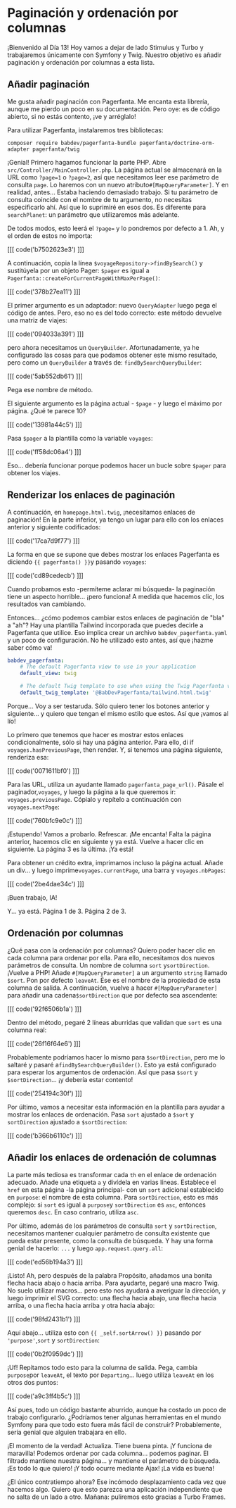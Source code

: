 # Paginación y ordenación por columnas

¡Bienvenido al Día 13! Hoy vamos a dejar de lado Stimulus y Turbo y trabajaremos únicamente con Symfony y Twig. Nuestro objetivo es añadir paginación y ordenación por columnas a esta lista.

## Añadir paginación

Me gusta añadir paginación con Pagerfanta. Me encanta esta librería, aunque me pierdo un poco en su documentación. Pero oye: es de código abierto, si no estás contento, ¡ve y arréglalo!

Para utilizar Pagerfanta, instalaremos tres bibliotecas:

```terminal
composer require babdev/pagerfanta-bundle pagerfanta/doctrine-orm-adapter pagerfanta/twig
```

¡Genial! Primero hagamos funcionar la parte PHP. Abre `src/Controller/MainController.php`. La página actual se almacenará en la URL como `?page=1` o `?page=2`, así que necesitamos leer ese parámetro de consulta `page`. Lo haremos con un nuevo atributo`#[MapQueryParameter]`. Y en realidad, antes... Estaba haciendo demasiado trabajo. Si tu parámetro de consulta coincide con el nombre de tu argumento, no necesitas especificarlo ahí. Así que lo suprimiré en esos dos. Es diferente para `searchPlanet`: un parámetro que utilizaremos más adelante.

De todos modos, esto leerá el `?page=` y lo pondremos por defecto a 1. Ah, y el orden de estos no importa:

[[[ code('b7502623e3') ]]]

A continuación, copia la línea `$voyageRepository->findBySearch()` y sustitúyela por un objeto Pager: `$pager` es igual a `Pagerfanta::createForCurrentPageWithMaxPerPage()`:

[[[ code('378b27ea11') ]]]

El primer argumento es un adaptador: nuevo `QueryAdapter` luego pega el código de antes. Pero, eso no es del todo correcto: este método devuelve una matriz de viajes:

[[[ code('094033a391') ]]]

pero ahora necesitamos un `QueryBuilder`. Afortunadamente, ya he configurado las cosas para que podamos obtener este mismo resultado, pero como un `QueryBuilder` a través de: `findBySearchQueryBuilder`:

[[[ code('5ab552db61') ]]]

Pega ese nombre de método.

El siguiente argumento es la página actual - `$page` - y luego el máximo por página. ¿Qué te parece 10?

[[[ code('13981a44c5') ]]]

Pasa `$pager` a la plantilla como la variable `voyages`:

[[[ code('ff58dc06a4') ]]]

Eso... debería funcionar porque podemos hacer un bucle sobre `$pager` para obtener los viajes.

## Renderizar los enlaces de paginación

A continuación, en `homepage.html.twig`, ¡necesitamos enlaces de paginación! En la parte inferior, ya tengo un lugar para ello con los enlaces anterior y siguiente codificados:

[[[ code('17ca7d9f77') ]]]

La forma en que se supone que debes mostrar los enlaces Pagerfanta es diciendo `{{ pagerfanta() }}`y pasando `voyages`:

[[[ code('cd89cedecb') ]]]

Cuando probamos esto -permíteme aclarar mi búsqueda- la paginación tiene un aspecto horrible... ¡pero funciona! A medida que hacemos clic, los resultados van cambiando.

Entonces... ¿cómo podemos cambiar estos enlaces de paginación de "bla" a "ah"? Hay una plantilla Tailwind incorporada que puedes decirle a Pagerfanta que utilice. Eso implica crear un archivo `babdev_pagerfanta.yaml` y un poco de configuración. No he utilizado esto antes, así que ¡hazme saber cómo va!

```yaml
babdev_pagerfanta:
    # The default Pagerfanta view to use in your application
    default_view: twig

    # The default Twig template to use when using the Twig Pagerfanta view
    default_twig_template: '@BabDevPagerfanta/tailwind.html.twig'
```

Porque... Voy a ser testaruda. Sólo quiero tener los botones anterior y siguiente... y quiero que tengan el mismo estilo que estos. Así que ¡vamos al lío!

Lo primero que tenemos que hacer es mostrar estos enlaces condicionalmente, sólo si hay una página anterior. Para ello, di if `voyages.hasPreviousPage`, then render. Y, si tenemos una página siguiente, renderiza esa:

[[[ code('0071611bf0') ]]]

Para las URL, utiliza un ayudante llamado `pagerfanta_page_url()`. Pásale el paginador,`voyages`, y luego la página a la que queremos ir: `voyages.previousPage`. Cópialo y repítelo a continuación con `voyages.nextPage`:

[[[ code('760bfc9e0c') ]]]

¡Estupendo! Vamos a probarlo. Refrescar. ¡Me encanta! Falta la página anterior, hacemos clic en siguiente y ya está. Vuelve a hacer clic en siguiente. La página 3 es la última. ¡Ya está!

Para obtener un crédito extra, imprimamos incluso la página actual. Añade un div... y luego imprime`voyages.currentPage`, una barra y `voyages.nbPages`:

[[[ code('2be4dae34c') ]]]

¡Buen trabajo, IA!

Y... ya está. Página 1 de 3. Página 2 de 3.

## Ordenación por columnas

¿Qué pasa con la ordenación por columnas? Quiero poder hacer clic en cada columna para ordenar por ella. Para ello, necesitamos dos nuevos parámetros de consulta. Un nombre de columna `sort` y`sortDirection`. ¡Vuelve a PHP! Añade `#[MapQueryParameter]` a un argumento `string` llamado `$sort`. Pon por defecto `leaveAt`. Ése es el nombre de la propiedad de esta columna de salida. A continuación, vuelve a hacer `#[MapQueryParameter]` para añadir una cadena`$sortDirection` que por defecto sea ascendente:

[[[ code('92f6506b1a') ]]]

Dentro del método, pegaré 2 líneas aburridas que validan que `sort` es una columna real:

[[[ code('26f16f64e6') ]]]

Probablemente podríamos hacer lo mismo para `$sortDirection`, pero me lo saltaré y pasaré a`findBySearchQueryBuilder()`. Esto ya está configurado para esperar los argumentos de ordenación. Así que pasa `$sort` y `$sortDirection`... ¡y debería estar contento!

[[[ code('254194c30f') ]]]

Por último, vamos a necesitar esta información en la plantilla para ayudar a mostrar los enlaces de ordenación. Pasa `sort` ajustado a `$sort` y `sortDirection` ajustado a `$sortDirection`:

[[[ code('b366b6110c') ]]]

## Añadir los enlaces de ordenación de columnas

La parte más tediosa es transformar cada `th` en el enlace de ordenación adecuado. Añade una etiqueta `a` y divídela en varias líneas. Establece el `href` en esta página -la página principal- con un `sort` adicional establecido en `purpose`: el nombre de esta columna. Para `sortDirection`, esto es más complejo: si `sort` es igual a `purpose`y `sortDirection` es `asc`, entonces queremos `desc`. En caso contrario, utiliza `asc`.

Por último, además de los parámetros de consulta `sort` y `sortDirection`, necesitamos mantener cualquier parámetro de consulta existente que pueda estar presente, como la consulta de búsqueda. Y hay una forma genial de hacerlo: `...` y luego `app.request.query.all`:

[[[ code('ed56b194a3') ]]]

¡Listo! Ah, pero después de la palabra Propósito, añadamos una bonita flecha hacia abajo o hacia arriba. Para ayudarte, pegaré una macro Twig. No suelo utilizar macros... pero esto nos ayudará a averiguar la dirección, y luego imprimir el SVG correcto: una flecha hacia abajo, una flecha hacia arriba, o una flecha hacia arriba y otra hacia abajo:

[[[ code('98fd2431b1') ]]]

Aquí abajo... utiliza esto con `{{ _self.sortArrow() }}` pasando por `'purpose'`,`sort` y `sortDirection`:

[[[ code('0b2f0959dc') ]]]

¡Uf! Repitamos todo esto para la columna de salida. Pega, cambia `purpose`por `leaveAt`, el texto por `Departing`... luego utiliza `leaveAt` en los otros dos puntos:

[[[ code('a9c3ff4b5c') ]]]

Así pues, todo un código bastante aburrido, aunque ha costado un poco de trabajo configurarlo. ¿Podríamos tener algunas herramientas en el mundo Symfony para que todo esto fuera más fácil de construir? Probablemente, sería genial que alguien trabajara en ello. 

¡El momento de la verdad! Actualiza. Tiene buena pinta. ¡Y funciona de maravilla! Podemos ordenar por cada columna... podemos paginar. El filtrado mantiene nuestra página... y mantiene el parámetro de búsqueda. ¡Es todo lo que quiero! ¡Y todo ocurre mediante Ajax! ¡La vida es buena!

¿El único contratiempo ahora? Ese incómodo desplazamiento cada vez que hacemos algo. Quiero que esto parezca una aplicación independiente que no salta de un lado a otro. Mañana: puliremos esto gracias a Turbo Frames.
